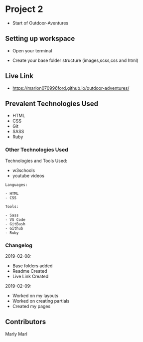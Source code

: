 #  Project 2

- Start of Outdoor-Aventures

## Setting up workspace

- Open your terminal

- Create your base folder structure (images,scss,css and html)

## Live Link
- https://marlon070996ford.github.io/outdoor-adventures/

## Prevalent Technologies Used

 - HTML
 - CSS
 - Git
 - SASS
 - Ruby
 

### Other Technologies Used

Technologies and Tools Used:

- w3schools
- youtube videos

```
Languages:

- HTML
- CSS

```
```
Tools:

- Sass
- VS Code
- GitBash
- Github
- Ruby

```

### Changelog

2019-02-08:
- Base folders added
- Readme Created
- Live Link Created

2019-02-09:

- Worked on my layouts 
- Worked on creating partials
- Created my pages 

## Contributors

Marly Marl